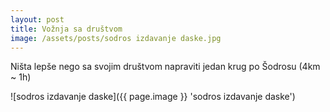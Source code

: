```yaml
---
layout: post
title: Vožnja sa društvom
image: /assets/posts/sodros izdavanje daske.jpg
---
```


Ništa lepše nego sa svojim društvom napraviti jedan krug po Šodrosu (4km ~ 1h)

![sodros izdavanje daske]({{ page.image }} 'sodros izdavanje daske')
